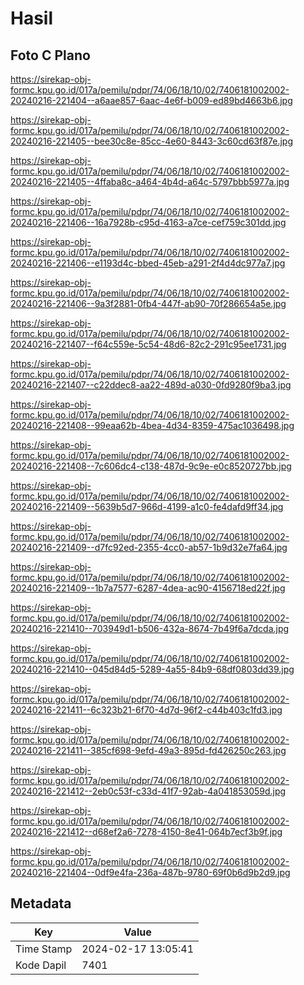 # Hasil

## Foto C Plano

https://sirekap-obj-formc.kpu.go.id/017a/pemilu/pdpr/74/06/18/10/02/7406181002002-20240216-221404--a6aae857-6aac-4e6f-b009-ed89bd4663b6.jpg

https://sirekap-obj-formc.kpu.go.id/017a/pemilu/pdpr/74/06/18/10/02/7406181002002-20240216-221405--bee30c8e-85cc-4e60-8443-3c60cd63f87e.jpg

https://sirekap-obj-formc.kpu.go.id/017a/pemilu/pdpr/74/06/18/10/02/7406181002002-20240216-221405--4ffaba8c-a464-4b4d-a64c-5797bbb5977a.jpg

https://sirekap-obj-formc.kpu.go.id/017a/pemilu/pdpr/74/06/18/10/02/7406181002002-20240216-221406--16a7928b-c95d-4163-a7ce-cef759c301dd.jpg

https://sirekap-obj-formc.kpu.go.id/017a/pemilu/pdpr/74/06/18/10/02/7406181002002-20240216-221406--e1193d4c-bbed-45eb-a291-2f4d4dc977a7.jpg

https://sirekap-obj-formc.kpu.go.id/017a/pemilu/pdpr/74/06/18/10/02/7406181002002-20240216-221406--9a3f2881-0fb4-447f-ab90-70f286654a5e.jpg

https://sirekap-obj-formc.kpu.go.id/017a/pemilu/pdpr/74/06/18/10/02/7406181002002-20240216-221407--f64c559e-5c54-48d6-82c2-291c95ee1731.jpg

https://sirekap-obj-formc.kpu.go.id/017a/pemilu/pdpr/74/06/18/10/02/7406181002002-20240216-221407--c22ddec8-aa22-489d-a030-0fd9280f9ba3.jpg

https://sirekap-obj-formc.kpu.go.id/017a/pemilu/pdpr/74/06/18/10/02/7406181002002-20240216-221408--99eaa62b-4bea-4d34-8359-475ac1036498.jpg

https://sirekap-obj-formc.kpu.go.id/017a/pemilu/pdpr/74/06/18/10/02/7406181002002-20240216-221408--7c606dc4-c138-487d-9c9e-e0c8520727bb.jpg

https://sirekap-obj-formc.kpu.go.id/017a/pemilu/pdpr/74/06/18/10/02/7406181002002-20240216-221409--5639b5d7-966d-4199-a1c0-fe4dafd9ff34.jpg

https://sirekap-obj-formc.kpu.go.id/017a/pemilu/pdpr/74/06/18/10/02/7406181002002-20240216-221409--d7fc92ed-2355-4cc0-ab57-1b9d32e7fa64.jpg

https://sirekap-obj-formc.kpu.go.id/017a/pemilu/pdpr/74/06/18/10/02/7406181002002-20240216-221409--1b7a7577-6287-4dea-ac90-4156718ed22f.jpg

https://sirekap-obj-formc.kpu.go.id/017a/pemilu/pdpr/74/06/18/10/02/7406181002002-20240216-221410--703949d1-b506-432a-8674-7b49f6a7dcda.jpg

https://sirekap-obj-formc.kpu.go.id/017a/pemilu/pdpr/74/06/18/10/02/7406181002002-20240216-221410--045d84d5-5289-4a55-84b9-68df0803dd39.jpg

https://sirekap-obj-formc.kpu.go.id/017a/pemilu/pdpr/74/06/18/10/02/7406181002002-20240216-221411--6c323b21-6f70-4d7d-96f2-c44b403c1fd3.jpg

https://sirekap-obj-formc.kpu.go.id/017a/pemilu/pdpr/74/06/18/10/02/7406181002002-20240216-221411--385cf698-9efd-49a3-895d-fd426250c263.jpg

https://sirekap-obj-formc.kpu.go.id/017a/pemilu/pdpr/74/06/18/10/02/7406181002002-20240216-221412--2eb0c53f-c33d-41f7-92ab-4a041853059d.jpg

https://sirekap-obj-formc.kpu.go.id/017a/pemilu/pdpr/74/06/18/10/02/7406181002002-20240216-221412--d68ef2a6-7278-4150-8e41-064b7ecf3b9f.jpg

https://sirekap-obj-formc.kpu.go.id/017a/pemilu/pdpr/74/06/18/10/02/7406181002002-20240216-221404--0df9e4fa-236a-487b-9780-69f0b6d9b2d9.jpg


## Metadata

| Key        | Value               |
| ---------- | ------------------- |
| Time Stamp | 2024-02-17 13:05:41 |
| Kode Dapil | 7401                |



